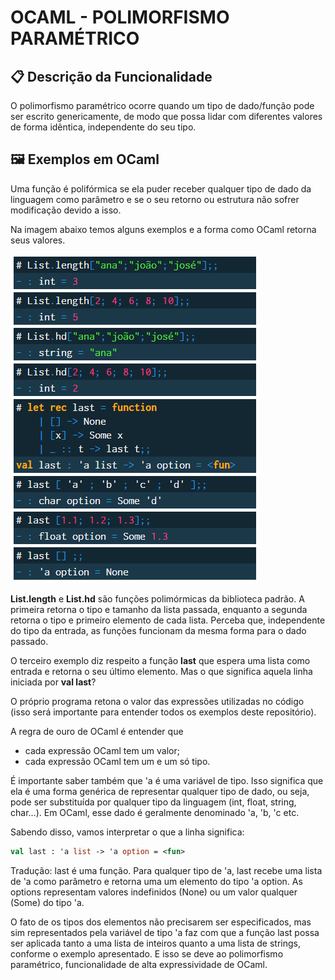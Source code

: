 # OCAML - POLIMORFISMO PARAMÉTRICO

## 📋 Descrição da Funcionalidade

O polimorfismo paramétrico ocorre quando um tipo de dado/função pode ser escrito genericamente, de modo que possa lidar com diferentes valores de forma idêntica, independente do seu tipo.

## 🖼️ Exemplos em OCaml

Uma função é polifórmica se ela puder receber qualquer tipo de dado da linguagem como parâmetro e se o seu retorno ou estrutura não sofrer modificação devido a isso.  

Na imagem abaixo temos alguns exemplos e a forma como OCaml retorna seus valores. 

![](https://github.com/gabriela-ogoncalves/EDL-Uerj/blob/main/exemplo.png)

**List.length** e **List.hd** são funções polimórmicas da biblioteca padrão. A primeira retorna o tipo e tamanho da lista passada, enquanto a segunda retorna o tipo e primeiro elemento de cada lista. Perceba que, independente do tipo da entrada, as funções funcionam da mesma forma para o dado passado. 

O terceiro exemplo diz respeito a função **last** que espera uma lista como entrada e retorna o seu último elemento. Mas o que significa aquela linha iniciada por **val last**? 

O próprio programa retona o valor das expressões utilizadas no código (isso será importante para entender todos os exemplos deste repositório). 

A regra de ouro de OCaml é entender que
- cada expressão OCaml tem um valor;
- cada expressão OCaml tem um e um só tipo.

É importante saber também que 'a é uma variável de tipo. Isso significa que ela é uma forma genérica de representar qualquer tipo de dado, ou seja, pode ser substituída por qualquer tipo da linguagem (int, float, string, char...). Em OCaml, esse dado é geralmente denominado 'a, 'b, 'c etc. 

Sabendo disso, vamos interpretar o que a linha significa:

```ocaml
val last : 'a list -> 'a option = <fun>
```

Tradução: last é uma função. Para qualquer tipo de 'a, last recebe uma lista de 'a como parâmetro e retorna uma um elemento do tipo 'a option. As options representam valores indefinidos (None) ou um valor qualquer (Some) do tipo 'a.

O fato de os tipos dos elementos não precisarem ser especificados, mas sim representados pela variável de tipo 'a faz com que a função last possa ser aplicada tanto a uma lista de inteiros quanto a uma lista de strings, conforme o exemplo apresentado. E isso se deve ao polimorfismo paramétrico, funcionalidade de alta expressividade de OCaml.